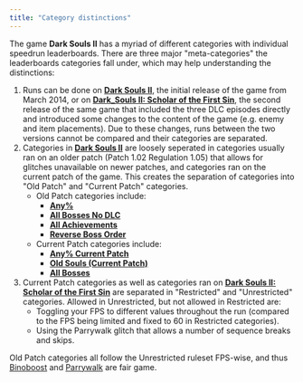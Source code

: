 ```yaml
---
title: "Category distinctions"
---
```


The game **Dark Souls II** has a myriad of different categories with individual speedrun leaderboards. There are three major "meta-categories" the leaderboards categories fall under, which may help understanding the distinctions:

1. Runs can be done on **[Dark Souls II](/darksouls2)**, the initial release of the game from March 2014, or on **[Dark_Souls II: Scholar of the First Sin](/ds2sotfs)**, the second release of the same game that included the three DLC episodes directly and introduced some changes to the content of the game (e.g. enemy and item placements). Due to these changes, runs between the two versions cannot be compared and their categories are separated.
2. Categories in **[Dark Souls II](/darksouls2)** are loosely seperated in categories usually ran on an older patch (Patch 1.02 Regulation 1.05) that allows for glitches unavailable on newer patches, and categories ran on the current patch of the game. This creates the separation of categories into "Old Patch" and "Current Patch" categories.
   - Old Patch categories include:
     - **[Any%](/darksouls2/any)**
     - **[All Bosses No DLC](/darksouls2/all-bosses-no-dlc)**
     - **[All Achievements](/darksouls2/all-achievements)**
     - [**Reverse Boss Order**](/darksouls2/reverse-boss-order)
   - Current Patch categories include:
     - **[Any% Current Patch](/darksouls2/any-current-patch)**
     - **[Old Souls (Current Patch)](/darksouls2/any-old-souls-current-patch)**
     - **[All Bosses](/darksouls2/all-bosses)**
3. Current Patch categories as well as categories ran on **[Dark Souls II: Scholar of the First Sin](/ds2sotfs)** are separated in "Restricted" and "Unrestricted" categories. Allowed in Unrestricted, but not allowed in Restricted are:
   - Toggling your FPS to different values throughout the run (compared to the FPS being limited and fixed to 60 in Restricted categories).
   - Using the Parrywalk glitch that allows a number of sequence breaks and skips.

Old Patch categories all follow the Unrestricted ruleset FPS-wise, and thus [Binoboost](/darksouls2/binoboost) and [Parrywalk](/darksouls2/parrywalk) are fair game.
